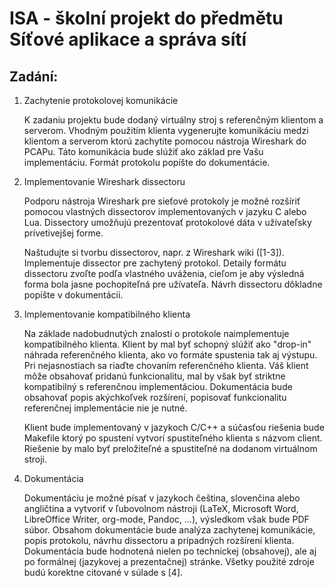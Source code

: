 # ISA - školní projekt do předmětu Síťové aplikace a správa sítí

## Zadání:
<ol>
<li>Zachytenie protokolovej komunikácie</li>
   
K zadaniu projektu bude dodaný virtuálny stroj s referenčným klientom a serverom. Vhodným použitím klienta vygenerujte komunikáciu medzi klientom a serverom ktorú zachytíte pomocou nástroja Wireshark do PCAPu. Táto komunikácia bude slúžiť ako základ pre Vašu implementáciu. Formát protokolu popíšte do dokumentácie.

<li>Implementovanie Wireshark dissectoru</li>

Podporu nástroja Wireshark pre sieťové protokoly je možné rozšíriť pomocou vlastných dissectorov implementovaných v jazyku C alebo Lua. Dissectory umožňujú prezentovať protokolové dáta v užívateľsky prívetivejšej forme.

Naštudujte si tvorbu dissectorov, napr. z Wireshark wiki ([1-3]). Implementuje dissector pre zachytený protokol. Detaily formátu dissectoru zvoľte podľa vlastného uváženia, cieľom je aby výsledná forma bola jasne pochopiteľná pre užívateľa. Návrh dissectoru dôkladne popíšte v dokumentácii.

<li>Implementovanie kompatibilného klienta</li>

Na základe nadobudnutých znalostí o protokole naimplementuje kompatibilného klienta. Klient by mal byť schopný slúžiť ako "drop-in" náhrada referenčného klienta, ako vo formáte spustenia tak aj výstupu. Pri nejasnostiach sa riaďte chovaním referenčného klienta. Váš klient môže obsahovať pridanú funkcionalitu, mal by však byť striktne kompatibilný s referenčnou implementáciou. Dokumentácia bude obsahovať popis akýchkoľvek rozšírení, popisovať funkcionalitu referenčnej implementácie nie je nutné.

Klient bude implementovaný v jazykoch C/C++ a súčasťou riešenia bude Makefile ktorý po spustení vytvorí spustiteľného klienta s názvom client. Riešenie by malo byť preložiteľné a spustiteľné na dodanom virtuálnom stroji.

<li>Dokumentácia</li>

Dokumentáciu je možné písať v jazykoch čeština, slovenčina alebo angličtina a vytvoriť v ľubovolnom nástroji (LaTeX, Microsoft Word, LibreOffice Writer, org-mode, Pandoc, ...), výsledkom však bude PDF súbor.
Obsahom dokumentácie bude analýza zachytenej komunikácie, popis protokolu, návrhu dissectoru a prípadných rozšírení klienta. Dokumentácia bude hodnotená nielen po technickej (obsahovej), ale aj po formálnej (jazykovej a prezentačnej) stránke. Všetky použité zdroje budú korektne citované v súlade s [4].
</ol>
